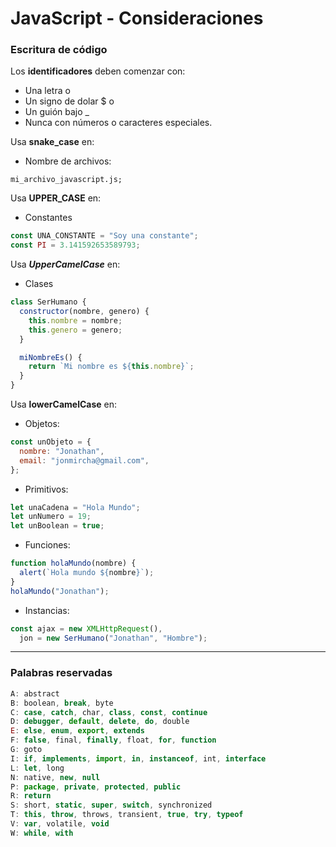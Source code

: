 # JavaScript - Consideraciones

### Escritura de código

Los **identificadores** deben comenzar con:
* Una letra o
* Un signo de dolar $ o
* Un guión bajo _
* Nunca con números o caracteres especiales.

Usa **snake_case** en:
* Nombre de archivos:

`mi_archivo_javascript.js;`

Usa **UPPER_CASE** en:
* Constantes
```javascript
const UNA_CONSTANTE = "Soy una constante";  
const PI = 3.141592653589793;
```
Usa ***UpperCamelCase*** en:

- Clases
```javascript
class SerHumano {
  constructor(nombre, genero) {
    this.nombre = nombre;
    this.genero = genero;
  }

  miNombreEs() {
    return `Mi nombre es ${this.nombre}`;
  }
}
```

Usa **lowerCamelCase** en:
- Objetos:
```javascript
const unObjeto = {
  nombre: "Jonathan",
  email: "jonmircha@gmail.com",
};
```


- Primitivos:
```javascript
let unaCadena = "Hola Mundo";
let unNumero = 19;
let unBoolean = true;
```
- Funciones:
```javascript
function holaMundo(nombre) {
  alert(`Hola mundo ${nombre}`);
}
holaMundo("Jonathan");
```
- Instancias:
```javascript
const ajax = new XMLHttpRequest(),
  jon = new SerHumano("Jonathan", "Hombre");
```


------------

### Palabras reservadas
```javascript
A: abstract
B: boolean, break, byte
C: case, catch, char, class, const, continue
D: debugger, default, delete, do, double
E: else, enum, export, extends
F: false, final, finally, float, for, function
G: goto
I: if, implements, import, in, instanceof, int, interface
L: let, long
N: native, new, null
P: package, private, protected, public
R: return
S: short, static, super, switch, synchronized
T: this, throw, throws, transient, true, try, typeof
V: var, volatile, void
W: while, with
```

